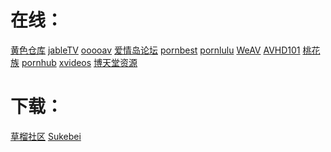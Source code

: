 # 在线：
<a href="http://2547ck.com/" target="_blank">黄色仓库</a>
<a href="http://jable.tv/" target="_blank">jableTV</a>
<a href="http://ooooav.com/" target="_blank">ooooav</a>
<a href="http://www.jamgoo.com/" target="_blank">爱情岛论坛</a>
<a href="https://www.pornbest.org/" target="_blank">pornbest</a>
<a href="https://www.pornlulu.com/" target="_blank">pornlulu</a>
<a href="https://weav.xyz/" target="_blank">WeAV</a>
<a href="http://61thz.com/forum.php/" target="_blank">AVHD101</a>
<a href="https://cn.ao101.sbs/watch?v=WR8mjxQGZEb/" target="_blank">桃花族</a>
<a href="https://cn.pornhub.com/video/search?search=%E5%9B%BD%E4%BA%A7" target="_blank">pornhub</a>
<a href="https://www.xvideos.com/?k=%E4%B8%AD%E5%9B%BD&top/" target="_blank">xvideos</a>
<a href="https://btt405.com/?s=vod-show-id-3.html/" target="_blank">博天堂资源</a>
# 下载：
<a href="http://t66y.com/index.php/" target="_blank">草榴社区</a>
<a href="https://sukebei.nyaa.si/" target="_blank">Sukebei</a>
